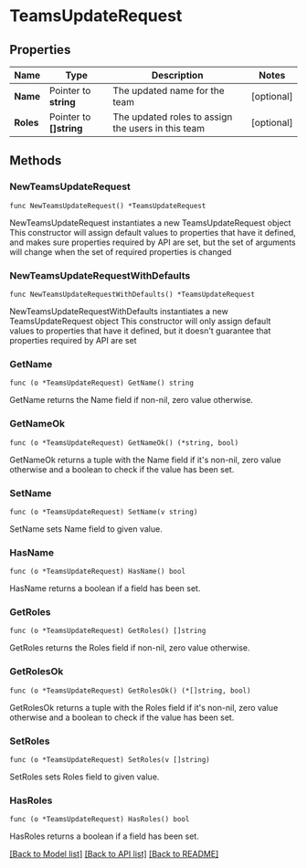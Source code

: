 # TeamsUpdateRequest

## Properties

Name | Type | Description | Notes
------------ | ------------- | ------------- | -------------
**Name** | Pointer to **string** | The updated name for the team | [optional] 
**Roles** | Pointer to **[]string** | The updated roles to assign the users in this team | [optional] 

## Methods

### NewTeamsUpdateRequest

`func NewTeamsUpdateRequest() *TeamsUpdateRequest`

NewTeamsUpdateRequest instantiates a new TeamsUpdateRequest object
This constructor will assign default values to properties that have it defined,
and makes sure properties required by API are set, but the set of arguments
will change when the set of required properties is changed

### NewTeamsUpdateRequestWithDefaults

`func NewTeamsUpdateRequestWithDefaults() *TeamsUpdateRequest`

NewTeamsUpdateRequestWithDefaults instantiates a new TeamsUpdateRequest object
This constructor will only assign default values to properties that have it defined,
but it doesn't guarantee that properties required by API are set

### GetName

`func (o *TeamsUpdateRequest) GetName() string`

GetName returns the Name field if non-nil, zero value otherwise.

### GetNameOk

`func (o *TeamsUpdateRequest) GetNameOk() (*string, bool)`

GetNameOk returns a tuple with the Name field if it's non-nil, zero value otherwise
and a boolean to check if the value has been set.

### SetName

`func (o *TeamsUpdateRequest) SetName(v string)`

SetName sets Name field to given value.

### HasName

`func (o *TeamsUpdateRequest) HasName() bool`

HasName returns a boolean if a field has been set.

### GetRoles

`func (o *TeamsUpdateRequest) GetRoles() []string`

GetRoles returns the Roles field if non-nil, zero value otherwise.

### GetRolesOk

`func (o *TeamsUpdateRequest) GetRolesOk() (*[]string, bool)`

GetRolesOk returns a tuple with the Roles field if it's non-nil, zero value otherwise
and a boolean to check if the value has been set.

### SetRoles

`func (o *TeamsUpdateRequest) SetRoles(v []string)`

SetRoles sets Roles field to given value.

### HasRoles

`func (o *TeamsUpdateRequest) HasRoles() bool`

HasRoles returns a boolean if a field has been set.


[[Back to Model list]](../README.md#documentation-for-models) [[Back to API list]](../README.md#documentation-for-api-endpoints) [[Back to README]](../README.md)


